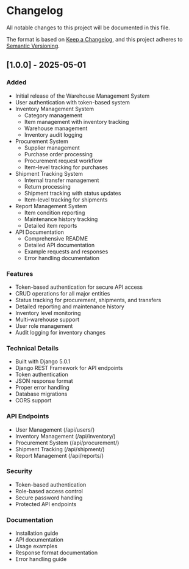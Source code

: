 # Changelog

All notable changes to this project will be documented in this file.

The format is based on [Keep a Changelog](https://keepachangelog.com/en/1.0.0/),
and this project adheres to [Semantic Versioning](https://semver.org/spec/v2.0.0.html).

## [1.0.0] - 2025-05-01

### Added
- Initial release of the Warehouse Management System
- User authentication with token-based system
- Inventory Management System
  - Category management
  - Item management with inventory tracking
  - Warehouse management
  - Inventory audit logging
- Procurement System
  - Supplier management
  - Purchase order processing
  - Procurement request workflow
  - Item-level tracking for purchases
- Shipment Tracking System
  - Internal transfer management
  - Return processing
  - Shipment tracking with status updates
  - Item-level tracking for shipments
- Report Management System
  - Item condition reporting
  - Maintenance history tracking
  - Detailed item reports
- API Documentation
  - Comprehensive README
  - Detailed API documentation
  - Example requests and responses
  - Error handling documentation

### Features
- Token-based authentication for secure API access
- CRUD operations for all major entities
- Status tracking for procurement, shipments, and transfers
- Detailed reporting and maintenance history
- Inventory level monitoring
- Multi-warehouse support
- User role management
- Audit logging for inventory changes

### Technical Details
- Built with Django 5.0.1
- Django REST Framework for API endpoints
- Token authentication
- JSON response format
- Proper error handling
- Database migrations
- CORS support

### API Endpoints
- User Management (/api/users/)
- Inventory Management (/api/inventory/)
- Procurement System (/api/procurement/)
- Shipment Tracking (/api/shipment/)
- Report Management (/api/reports/)

### Security
- Token-based authentication
- Role-based access control
- Secure password handling
- Protected API endpoints

### Documentation
- Installation guide
- API documentation
- Usage examples
- Response format documentation
- Error handling guide
